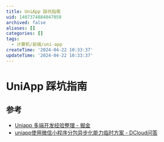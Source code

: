 ```yaml
---
title: UniApp 踩坑指南
uid: 1407374884047050
archived: false
aliases: []
categories: []
tags:
  - 计算机/前端/uni-app
createTime: '2024-04-22 10:33:37'
updateTime: '2024-04-22 10:33:37'
---
```


# UniApp 踩坑指南

## 参考

- [Uniapp 多端开发经验整理 - 掘金](https://juejin.cn/post/7138221718518595621)
- [uniapp使用微信小程序分包异步化能力临时方案 - DCloud问答](https://ask.dcloud.net.cn/article/39622)
